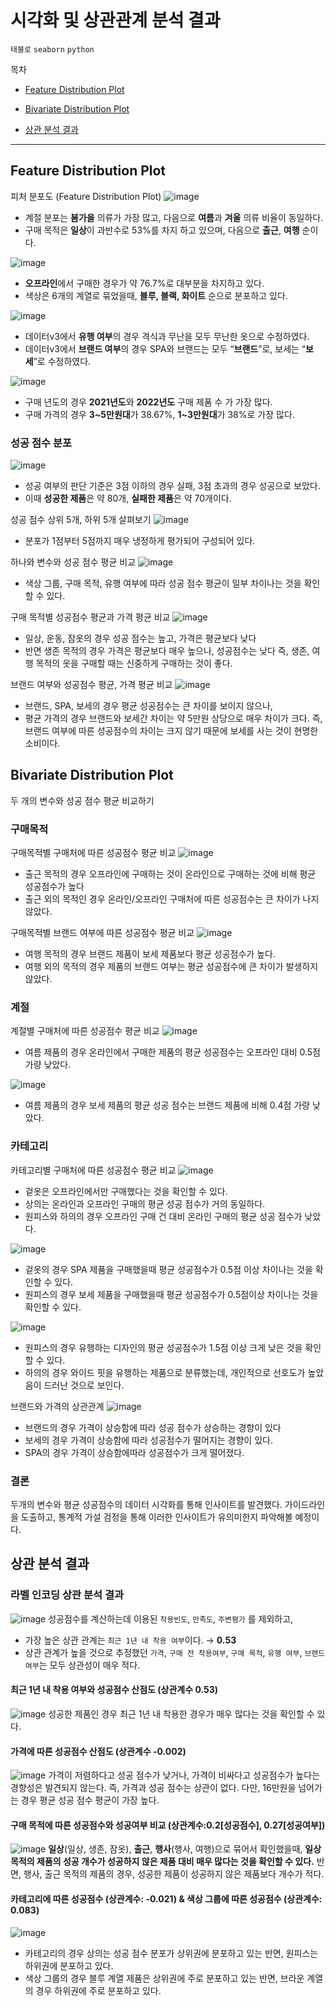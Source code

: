 # 시각화 및 상관관계 분석 결과
`태블로` `seaborn` `python`

목차

  * [Feature Distribution Plot](#feature-distribution-plot)

  * [Bivariate Distribution Plot](#bivariate-distribution-plot)

  * [상관 분석 결과](#상관-분석-결과)

    
------


## Feature Distribution Plot
피처 분포도 (Feature Distribution Plot)
![image](https://user-images.githubusercontent.com/114198737/235665306-95d6d2b9-8d6f-4d6c-902a-4868e9038783.png)
- 계절 분포는 **봄가을** 의류가 가장 많고, 다음으로 **여름**과 **겨울** 의류 비율이 동일하다.
- 구매 목적은 **일상**이 과반수로 53%를 차지 하고 있으며, 다음으로 **출근**, **여행** 순이다.

![image](https://user-images.githubusercontent.com/114198737/235665452-f78c58da-f85b-4c9e-b284-3d69fe8a78d6.png)
- **오프라인**에서 구매한 경우가 약 76.7%로 대부분을 차지하고 있다.
- 색상은 6개의 계열로 묶었을때, **블루, 블랙, 화이트** 순으로 분포하고 있다.

![image](https://user-images.githubusercontent.com/114198737/235665555-a5c97bcd-a1c1-4477-8773-cd90b0cb8ad1.png)
- 데이터v3에서 **유행 여부**의 경우 격식과 무난을 모두 무난한 옷으로 수정하였다.
- 데이터v3에서 **브랜드 여부**의 경우 SPA와 브랜드는 모두 “**브랜드**”로, 보세는 “**보세**”로 수정하였다.

![image](https://user-images.githubusercontent.com/114198737/235665615-1695dd6b-d294-4fb9-98b6-7753754c3b2b.png)
- 구매 년도의 경우 **2021년도**와 **2022년도** 구매 제품 수 가 가장 많다.
- 구매 가격의 경우 **3~5만원대**가 38.67%, **1~3만원대**가 38%로 가장 많다.

### 성공 점수 분포
![image](https://user-images.githubusercontent.com/114198737/235665668-5f0663ee-578f-46f1-806f-e250411e4260.png)
- 성공 여부의 판단 기준은 3점 이하의 경우 실패, 3점 초과의 경우 성공으로 보았다.
- 이때 **성공한 제품**은 약 80개, **실패한 제품**은 약 70개이다.

성공 점수 상위 5개, 하위 5개 살펴보기
![image](https://user-images.githubusercontent.com/114198737/235665814-fe78ee1c-aa99-4b40-a87d-4fe42e4cb566.png)
- 분포가 1점부터 5점까지 매우 냉정하게 평가되어 구성되어 있다.

하나와 변수와 성공 점수 평균 비교
![image](https://user-images.githubusercontent.com/114198737/235665893-57474022-613f-4598-adb7-9f29f05692e4.png)
- 색상 그룹, 구매 목적, 유행 여부에 따라 성공 점수 평균이 일부 차이나는 것을 확인할 수 있다.

구매 목적별 성공점수 평균과 가격 평균 비교
![image](https://user-images.githubusercontent.com/114198737/235665981-b8a45a75-694f-4bea-bf47-4a92dc04b800.png)
- 일상, 운동, 잠옷의 경우 성공 점수는 높고, 가격은 평균보다 낮다
- 반면 생존 목적의 경우 가격은 평균보다 매우 높으나, 성공점수는 낮다
즉, 생존, 여행 목적의 옷을 구매할 때는 신중하게 구매하는 것이 좋다.

브랜드 여부와 성공점수 평균, 가격 평균 비교
![image](https://user-images.githubusercontent.com/114198737/235666151-20669db6-6907-42f0-b1c1-faed88498b7e.png)
- 브랜드, SPA, 보세의 경우 평균 성공점수는 큰 차이를 보이지 않으나,
- 평균 가격의 경우 브랜드와 보세간 차이는 약 5만원 상당으로 매우 차이가 크다.
즉, 브랜드 여부에 따른 성공점수의 차이는 크지 않기 때문에 보세를 사는 것이 현명한 소비이다.

## Bivariate Distribution Plot
두 개의 변수와 성공 점수 평균 비교하기

### 구매목적
구매목적별 구매처에 따른 성공점수 평균 비교
![image](https://user-images.githubusercontent.com/114198737/235666497-2dfd1745-d4c0-44ae-b653-f555fd56a253.png)
- 출근 목적의 경우 오프라인에 구매하는 것이 온라인으로 구매하는 것에 비해 평균 성공점수가 높다
- 출근 외의 목적인 경우 온라인/오프라인 구매처에 따른 성공점수는 큰 차이가 나지 않았다.

구매목적별 브랜드 여부에 따른 성공점수 평균 비교
![image](https://user-images.githubusercontent.com/114198737/235666560-97ba87b7-414c-4071-9097-a8d27e8484af.png)
- 여행 목적의 경우 브랜드 제품이 보세 제품보다 평균 성공점수가 높다.
- 여행 외의 목적의 경우 제품의 브랜드 여부는 평균 성공점수에 큰 차이가 발생하지 않았다.

### 계절
계절별 구매처에 따른 성공점수 평균 비교
![image](https://user-images.githubusercontent.com/114198737/235666734-39828fd8-1819-410e-b59a-be48506cad89.png)
- 여름 제품의 경우 온라인에서 구매한 제품의 평균 성공점수는 오프라인 대비 0.5점가량 낮았다.

![image](https://user-images.githubusercontent.com/114198737/235666799-7aa0502a-f630-4e72-8d40-e6fa427e18c4.png)
- 여름 제품의 경우 보세 제품의 평균 성공 점수는 브랜드 제품에 비해 0.4점 가량 낮았다.

### 카테고리
카테고리별 구매처에 따른 성공점수 평균 비교
![image](https://user-images.githubusercontent.com/114198737/235666974-486e5fc6-9a9c-40da-87b2-d62da6a38215.png)
- 겉옷은 오프라인에서만 구매했다는 것을 확인할 수 있다.
- 상의는 온라인과 오프라인 구매의 평균 성공 점수가 거의 동일하다.
- 원피스와 하의의 경우 오프라인 구매 건 대비 온라인 구매의 평균 성공 점수가 낮았다.

![image](https://user-images.githubusercontent.com/114198737/235667029-a6ee246e-4caa-41a7-8204-1784b9282f25.png)
- 겉옷의 경우 SPA 제품을 구매했을때 평균 성공점수가 0.5점 이상 차이나는 것을 확인할 수 있다.
- 원피스의 경우 보세 제품을 구매했을때 평균 성공점수가 0.5점이상 차이나는 것을 확인할 수 있다.

![image](https://user-images.githubusercontent.com/114198737/235667116-b81680ac-910c-45ec-afa3-e67b90c8c101.png)
- 원피스의 경우 유행하는 디자인의 평균 성공점수가 1.5점 이상 크게 낮은 것을 확인할 수 있다.
- 하의의 경우 와이드 핏을 유행하는 제품으로 분류했는데, 개인적으로 선호도가 높았음이 드러난 것으로 보인다.

브랜드와 가격의 상관관계
![image](https://user-images.githubusercontent.com/114198737/235667236-fbe78d71-e8c3-4028-b199-2b09f664edbd.png)
- 브랜드의 경우 가격이 상승함에 따라 성공 점수가 상승하는 경향이 있다
- 보세의 경우 가격이 상승함에 따라 성공점수가 떨어지는 경향이 있다.
- SPA의 경우 가격이 상승함에따라 성공점수가 크게 떨어졌다.

### 결론
두개의 변수와 평균 성공점수의 데이터 시각화를 통해 인사이트를 발견했다.
가이드라인을 도출하고, 통계적 가설 검정을 통해 이러한 인사이트가 유의미한지 파악해볼 예정이다.

## 상관 분석 결과
### 라벨 인코딩 상관 분석 결과
![image](https://user-images.githubusercontent.com/114198737/235667493-c8d3d3b6-ca6f-4fed-856b-dc24e1c3e8d8.png)
성공점수를 계산하는데 이용된  `착용빈도`, `만족도`, `주변평가` 를 제외하고, 
- 가장 높은 상관 관계는 `최근 1년 내 착용 여부`이다. → **0.53**
- 상관 관계가 높을 것으로 추정했던 `가격`, `구매 전 착용여부`, `구매 목적`, `유행 여부`, `브랜드 여부`는 모두 상관성이 매우 적다.

#### 최근 1년 내 착용 여부와 성공점수 산점도 (상관계수 0.53)
![image](https://user-images.githubusercontent.com/114198737/235667912-3765348c-4fae-4dda-89d6-b1b82bc0ddea.png)
성공한 제품인 경우 최근 1년 내 착용한 경우가 매우 많다는 것을 확인할 수 있다. 

#### 가격에 따른 성공점수 산점도 (상관계수 -0.002)
![image](https://user-images.githubusercontent.com/114198737/235668025-4430eb1f-5b94-4578-b5e8-23d1726527a1.png)
가격이 저렴하다고 성공 점수가 낮거나, 가격이 비싸다고 성공점수가 높다는 경향성은 발견되지 않는다.
즉, 가격과 성공 점수는 상관이 없다.
다만, 16만원을 넘어가는 경우 평균 성공 점수 평균이 가장 높다.

#### 구매 목적에 따른 성공점수와 성공여부 비교 (상관계수:0.2[성공점수], 0.27[성공여부])
![image](https://user-images.githubusercontent.com/114198737/235668172-e98de39f-814f-49eb-84a2-5b76bd8541ff.png)
**일상**(일상, 생존, 잠옷), **출근**, **행사**(행사, 여행)으로 묶어서 확인했을때, 
**일상 목적의 제품의 성공 개수가 성공하지 않은 제품 대비 매우 많다는 것을 확인할 수 있다.**
반면, 행사, 출근 목적의 제품의 경우, 성공한 제품이 성공하지 않은 제품보다 개수가 적다.

#### 카테고리에 따른 성공점수 (상관계수: -0.021) & 색상 그룹에 따른 성공점수 (상관계수: 0.083)
![image](https://user-images.githubusercontent.com/114198737/235668322-5b798c37-7fa6-4289-9786-6e420d44d6a1.png)
- 카테고리의 경우 상의는 성공 점수 분포가 상위권에 분포하고 있는 반면, 원피스는 하위권에 분포하고 있다.
- 색상 그룹의 경우 블루 계열 제품은 상위권에 주로 분포하고 있는 반면, 브라운 계열의 경우 하위권에 주로 분포하고 있다.
